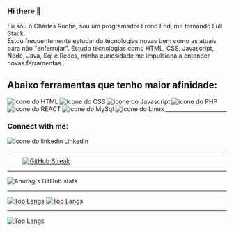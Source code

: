  ### Hi there 👋

Eu sou o Charles Rocha, sou um programador Frond End, me tornando Full Stack. <br/>Estou frequentemente estudando técnologias novas bem como as atuais para não "enferrujar".
Estudo técnologias como HTML, CSS, Javascript, Node, Java, Sql e Redes, minha curiosidade me impulsiona a entender novas ferramentas...

## Abaixo ferramentas que tenho maior afinidade:

 <img align="left" background="white" target="_blank" alt="icone do HTML" src="https://img.shields.io/badge/html5-%23E34F26.svg?style=for-the-badge&logo=html5&logoColor=white" /> 
 <img align="left" background="white" target="_blank" alt="icone do CSS" src="https://img.shields.io/badge/css3-%231572B6.svg?style=for-the-badge&logo=css3&logoColor=white" /> 
 <img align="left" background="white" target="_blank" alt="icone do Javascript" src="https://img.shields.io/badge/javascript-%23323330.svg?style=for-the-badge&logo=javascript&logoColor=%23F7DF1E"/> 
 <img align="left" background="white" target="_blank" alt="icone do PHP" src="https://img.shields.io/badge/php-%23777BB4.svg?style=for-the-badge&logo=php&logoColor=white" />
 <img align="left" background="white" target="_blank" alt="icone do REACT" src="https://img.shields.io/badge/react-%2320232a.svg?style=for-the-badge&logo=react&logoColor=%2361DAFB" /> 
 <img align="left" background="white" target="_blank" alt="icone do MySql" src="https://img.shields.io/badge/mysql-%2300f.svg?style=for-the-badge&logo=mysql&logoColor=white" />
 <img align="left" background="white" target="_blank" alt="icone do Linux" src="https://img.shields.io/badge/Linux-FCC624?style=for-the-badge&logo=linux&logoColor=black" /> 
 
<br/>
<hr/>

### Connect with me:
  <a href="https://www.linkedin.com/in/charles-rocha6307b31ab/">
    <img align="left" background="white" target="_blank" alt="icone do linkedin" src="https://img.shields.io/badge/linkedin-%230077B5.svg?style=for-the-badge&logo=linkedin&logoColor=white" />
    <p>Linkedin</p>
  </a>
<p></p>

<hr/>

&nbsp;&nbsp;&nbsp;&nbsp;&nbsp;&nbsp;&nbsp;&nbsp; [![GitHub Streak](https://github-readme-streak-stats.herokuapp.com/?user=charlescript)](https://git.io/streak-stats) 

<hr/>

![Anurag's GitHub stats](https://github-readme-stats.vercel.app/api?username=charlescript&show_icons=true&theme=transparent)

<hr/>

[![Top Langs](https://github-readme-stats.vercel.app/api/top-langs/?username=charlescript)](https://github.com/charlescript/github-readme-stats)  [![Top Langs](https://github-readme-stats.vercel.app/api/top-langs/?username=charlescript&layout=donut)](https://github.com/charlescript/github-readme-stats)

<hr/>

![Top Langs](https://github-readme-stats.vercel.app/api/top-langs/?username=charlescript&hide_progress=true)

